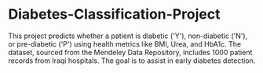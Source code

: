 # Diabetes-Classification-Project
This project predicts whether a patient is diabetic ('Y'), non-diabetic ('N'), or pre-diabetic ('P') using health metrics like BMI, Urea, and HbA1c. The dataset, sourced from the Mendeley Data Repository, includes 1000 patient records from Iraqi hospitals. The goal is to assist in early diabetes detection.
